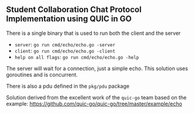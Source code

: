 ## Student Collaboration Chat Protocol Implementation using QUIC in GO

There is a single binary that is used to run both the client and the server

- `server`: `go run cmd/echo/echo.go -server`
- `client`: `go run cmd/echo/echo.go -client`
- `help on all flags`: `go run cmd/echo/echo.go -help`

The server will wait for a connection, just a simple echo.  This solution uses goroutines and is concurrent.

There is also a pdu defined in the `pkg/pdu` package

Solution derived from the excellent work of the `quic-go` team based on the example: https://github.com/quic-go/quic-go/tree/master/example/echo
